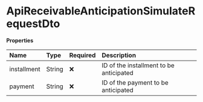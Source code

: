 # ApiReceivableAnticipationSimulateRequestDto

**Properties**

| Name        | Type   | Required | Description                             |
| :---------- | :----- | :------- | :-------------------------------------- |
| installment | String | ❌       | ID of the installment to be anticipated |
| payment     | String | ❌       | ID of the payment to be anticipated     |

<!-- This file was generated by liblab | https://liblab.com/ -->
